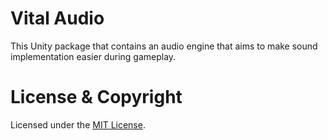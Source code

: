 # Vital Audio

This Unity package that contains an audio engine that aims to make sound implementation easier during gameplay.

# License & Copyright

Licensed under the [MIT License](LICENSE).



